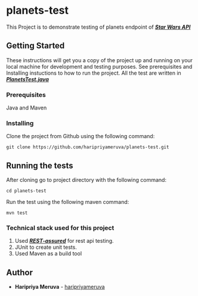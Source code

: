 # planets-test

This Project is to demonstrate testing of planets endpoint of [***Star Wars API***](https://swapi.co/)

## Getting Started

These instructions will get you a copy of the project up and running on your local machine for development and testing purposes. See prerequisites and Installing instuctions to how to run the project. All the test are written in [***PlanetsTest.java***](https://github.com/haripriyameruva/planets-test/blob/master/src/test/java/co/swapi/planets/test/PlanetsTest.java)

### Prerequisites

Java and Maven

### Installing

Clone the project from Github using the following command: 

```git clone https://github.com/haripriyameruva/planets-test.git```

## Running the tests

After cloning go to project directory with the following command:

```cd planets-test```

Run the test using the following maven command:

```mvn test```

### Technical stack used for this project

1. Used [***REST-assured***](http://rest-assured.io/) for rest api testing.
2. JUnit to create unit tests.
3. Used Maven as a build tool

## Author

* **Haripriya Meruva** - [haripriyameruva](https://github.com/haripriyameruva)
